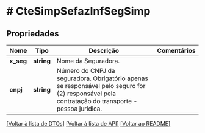 # # CteSimpSefazInfSegSimp

## Propriedades

Nome | Tipo | Descrição | Comentários
------------ | ------------- | ------------- | -------------
**x_seg** | **string** | Nome da Seguradora. |
**cnpj** | **string** | Número do CNPJ da seguradora.  Obrigatório apenas se responsável pelo seguro for (2) responsável pela contratação do transporte - pessoa jurídica. |

[[Voltar à lista de DTOs]](../../README.md#models) [[Voltar à lista de API]](../../README.md#endpoints) [[Voltar ao README]](../../README.md)
